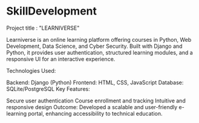 # SkillDevelopment
Project title : "LEARNIVERSE"



Learniverse is an online learning platform offering courses in Python, Web Development, Data Science, and Cyber Security. Built with Django and Python, it provides user authentication, structured learning modules, and a responsive UI for an interactive experience.

Technologies Used:

Backend: Django (Python)
Frontend: HTML, CSS, JavaScript
Database: SQLite/PostgreSQL
Key Features:

Secure user authentication
Course enrollment and tracking
Intuitive and responsive design
Outcome:
Developed a scalable and user-friendly e-learning portal, enhancing accessibility to technical education.







